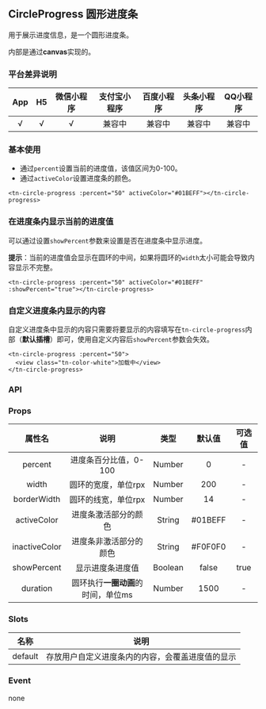 ## CircleProgress 圆形进度条<to-api/>
<demo-model url="/componentsPage/progress/progress"></demo-model>

用于展示进度信息，是一个圆形进度条。

内部是通过**canvas**实现的。



### 平台差异说明

|  App   |  H5  | 微信小程序 | 支付宝小程序 | 百度小程序 | 头条小程序 | QQ小程序 |
| :----: | :--: | :--------: | :----------: | :--------: | :--------: | :------: |
| √ |  √   |     √      |    兼容中    |   兼容中   |   兼容中   |  兼容中  |



### 基本使用

- 通过`percent`设置当前的进度值，该值区间为0-100。
- 通过`activeColor`设置进度条的颜色。

```vue
<tn-circle-progress :percent="50" activeColor="#01BEFF"></tn-circle-progress>
```



### 在进度条内显示当前的进度值

可以通过设置`showPercent`参数来设置是否在进度条中显示进度。

**提示**：当前的进度值会显示在圆环的中间，如果将圆环的`width`太小可能会导致内容显示不完整。

```vue
<tn-circle-progress :percent="50" activeColor="#01BEFF" :showPercent="true"></tn-circle-progress>
```



### 自定义进度条内显示的内容

自定义进度条中显示的内容只需要将要显示的内容填写在`tn-circle-progress`内部（**默认插槽**）即可，使用自定义内容后`showPercent`参数会失效。

```vue
<tn-circle-progress :percent="50">
  <view class="tn-color-white">加载中</view>
</tn-circle-progress>
```



### API

### Props

|    属性名     |                说明                |  类型   | 默认值  | 可选值 |
| :-----------: | :--------------------------------: | :-----: | :-----: | :----: |
|    percent    |       进度条百分比值，0-100        | Number  |    0    |   -    |
|     width     |        圆环的宽度，单位rpx         | Number  |   200   |   -    |
|  borderWidth  |        圆环的线宽，单位rpx         | Number  |   14    |   -    |
|  activeColor  |        进度条激活部分的颜色        | String  | #01BEFF |   -    |
| inactiveColor |       进度条非激活部分的颜色       | String  | #F0F0F0 |   -    |
|  showPercent  |          显示进度条进度值          | Boolean |  false  |  true  |
|   duration    | 圆环执行**一圈动画**的时间，单位ms | Number  |  1500   |   -    |



### Slots

|  名称   |                       说明                       |
| :-----: | :----------------------------------------------: |
| default | 存放用户自定义进度条内的内容，会覆盖进度值的显示 |



### Event

none
